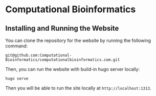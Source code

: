 # Computational Bioinformatics

## Installing and Running the Website

You can clone the repository for the website by running the following command:

`git@github.com:Computational-Bioinformatics/computationalbioinformatics.com.git`

Then, you can run the website with build-in hugo server locally:

`hugo serve`

Then you will be able to run the site locally at `http://localhost:1313`.

